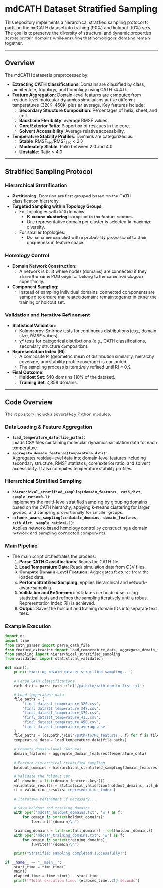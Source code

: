 # mdCATH Dataset Stratified Sampling

This repository implements a hierarchical stratified sampling protocol to partition the mdCATH dataset into training (90%) and holdout (10%) sets. The goal is to preserve the diversity of structural and dynamic properties across protein domains while ensuring that homologous domains remain together.

---

## Overview

The mdCATH dataset is preprocessed by:
- **Extracting CATH Classifications**: Domains are classified by class, architecture, topology, and homology using CATH v4.4.0.
- **Feature Aggregation**: Domain-level features are computed from residue-level molecular dynamics simulations at five different temperatures (320K–450K) plus an average. Key features include:
  - **Secondary Structure Composition**: Percentages of helix, sheet, and coil.
  - **Backbone Flexibility**: Average RMSF values.
  - **Core/Exterior Ratio**: Proportion of residues in the core.
  - **Solvent Accessibility**: Average relative accessibility.
- **Temperature Stability Profiles**: Domains are categorized as:
  - **Stable**: RMSF₄₅₀/RMSF₃₂₀ < 2.0
  - **Moderately Stable**: Ratio between 2.0 and 4.0
  - **Unstable**: Ratio > 4.0

---

## Stratified Sampling Protocol

### Hierarchical Stratification
- **Partitioning**: Domains are first grouped based on the CATH classification hierarchy.
- **Targeted Sampling within Topology Groups**:
  - For topologies with ≥10 domains:  
    - **K-means clustering** is applied to the feature vectors.
    - One representative domain per cluster is selected to maximize diversity.
  - For smaller topologies:
    - Domains are sampled with a probability proportional to their uniqueness in feature space.

### Homology Control
- **Domain Network Construction**:  
  - A network is built where nodes (domains) are connected if they share the same PDB origin or belong to the same homologous superfamily.
- **Component Sampling**:  
  - Instead of sampling individual domains, connected components are sampled to ensure that related domains remain together in either the training or holdout set.

### Validation and Iterative Refinement
- **Statistical Validation**:
  - Kolmogorov-Smirnov tests for continuous distributions (e.g., domain size, RMSF values).
  - χ² tests for categorical distributions (e.g., CATH classifications, secondary structure composition).
- **Representation Index (RI)**:
  - A composite RI (geometric mean of distribution similarity, hierarchy coverage, and stability profile coverage) is computed.
  - The sampling process is iteratively refined until RI ≥ 0.9.
- **Final Outcome**:
  - **Holdout Set**: 540 domains (10% of the dataset).
  - **Training Set**: 4,858 domains.

---

## Code Overview

The repository includes several key Python modules:

### Data Loading & Feature Aggregation
- **`load_temperature_data(file_paths)`**:  
  Loads CSV files containing molecular dynamics simulation data for each temperature.
- **`aggregate_domain_features(temperature_data)`**:  
  Aggregates residue-level data into domain-level features including secondary structure, RMSF statistics, core/exterior ratio, and solvent accessibility. It also computes temperature stability profiles.

### Hierarchical Stratified Sampling
- **`hierarchical_stratified_sampling(domain_features, cath_dict, sample_ratio=0.1)`**:  
  Implements the multi-level stratified sampling by grouping domains based on the CATH hierarchy, applying k-means clustering for larger groups, and sampling proportionally for smaller groups.
- **`network_aware_sampling(candidate_domains, domain_features, cath_dict, sample_ratio=0.1)`**:  
  Applies network-based homology control by constructing a domain network and sampling connected components.

### Main Pipeline
- The main script orchestrates the process:
  1. **Parse CATH Classifications**: Reads the CATH file.
  2. **Load Temperature Data**: Reads simulation data from CSV files.
  3. **Compute Domain-Level Features**: Aggregates features from the loaded data.
  4. **Perform Stratified Sampling**: Applies hierarchical and network-aware sampling.
  5. **Validation and Refinement**: Validates the holdout set using statistical tests and refines the sampling iteratively until a robust Representation Index (RI) is achieved.
  6. **Output**: Saves the holdout and training domain IDs into separate text files.

### Example Execution
```python
import os
import time
from cath_parser import parse_cath_file
from feature_extractor import load_temperature_data, aggregate_domain_features
from sampling import hierarchical_stratified_sampling
from validation import statistical_validation

def main():
    print("Starting mdCATH Dataset Stratified Sampling...")
    
    # Parse CATH classifications
    cath_dict = parse_cath_file('/path/to/cath-domain-list.txt')
    
    # Load temperature data
    file_paths = [
        'final_dataset_temperature_320.csv',
        'final_dataset_temperature_348.csv',
        'final_dataset_temperature_379.csv',
        'final_dataset_temperature_413.csv',
        'final_dataset_temperature_450.csv',
        'final_dataset_temperature_average.csv'
    ]
    file_paths = [os.path.join('/path/to/ML_features', f) for f in file_paths]
    temperature_data = load_temperature_data(file_paths)
    
    # Compute domain-level features
    domain_features = aggregate_domain_features(temperature_data)
    
    # Perform hierarchical stratified sampling
    holdout_domains = hierarchical_stratified_sampling(domain_features, cath_dict, sample_ratio=0.1)
    
    # Validate the holdout set
    all_domains = list(domain_features.keys())
    validation_results = statistical_validation(holdout_domains, all_domains, domain_features, cath_dict)
    ri = validation_results['representation_index']
    
    # Iterative refinement if necessary...
    
    # Save holdout and training domains
    with open('mdcath_holdout_domains.txt', 'w') as f:
        for domain in sorted(holdout_domains):
            f.write(f"{domain}\n")
    
    training_domains = list(set(all_domains) - set(holdout_domains))
    with open('mdcath_training_domains.txt', 'w') as f:
        for domain in sorted(training_domains):
            f.write(f"{domain}\n")
    
    print("Stratified sampling completed successfully!")

if __name__ == "__main__":
    start_time = time.time()
    main()
    elapsed_time = time.time() - start_time
    print(f"Total execution time: {elapsed_time:.2f} seconds")
